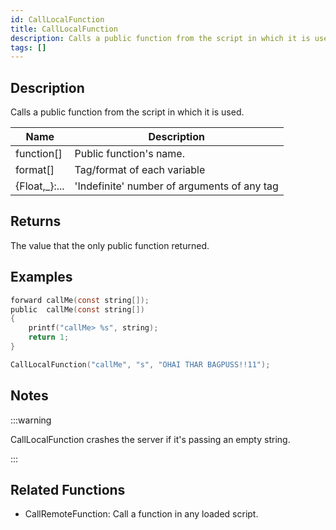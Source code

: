 ```yaml
---
id: CallLocalFunction
title: CallLocalFunction
description: Calls a public function from the script in which it is used.
tags: []
---
```


<TagLinks />

## Description

Calls a public function from the script in which it is used.

| Name           | Description                                 |
| -------------- | ------------------------------------------- |
| function[]     | Public function's name.                     |
| format[]       | Tag/format of each variable                 |
| {Float,\_}:... | 'Indefinite' number of arguments of any tag |

## Returns

The value that the only public function returned.

## Examples

```c
forward callMe(const string[]);
public  callMe(const string[])
{
    printf("callMe> %s", string);
    return 1;
}

CallLocalFunction("callMe", "s", "OHAI THAR BAGPUSS!!11");
```

## Notes

:::warning

CallLocalFunction crashes the server if it's passing an empty string.

:::

## Related Functions

- CallRemoteFunction: Call a function in any loaded script.
